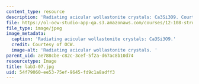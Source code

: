 ```yaml
---
content_type: resource
description: 'Radiating acicular wollastonite crystals: Ca3Si3O9. Courtesy of OCW.'
file: https://ol-ocw-studio-app-qa.s3.amazonaws.com/courses/12-108-structure-of-earth-materials-fall-2004/54f79060ee5375ef9645fd9c1a8adff3_lab3-07.jpg
file_type: image/jpeg
image_metadata:
  caption: 'Radiating acicular wollastonite crystals: Ca3Si3O9.'
  credit: Courtesy of OCW.
  image-alt: 'Radiating acicular wollastonite crystals. '
parent_uid: ae788cbe-c82c-3cef-5f2a-d67ac8b10d74
resourcetype: Image
title: lab3-07.jpg
uid: 54f79060-ee53-75ef-9645-fd9c1a8adff3
---
```

